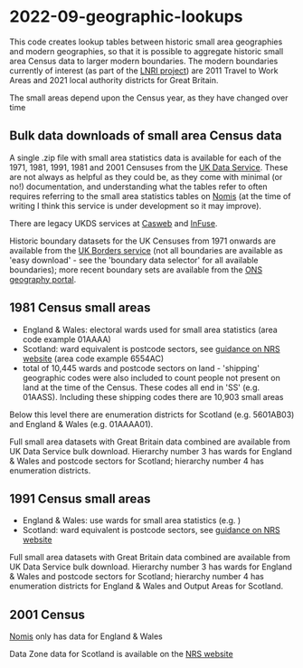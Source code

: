 # 2022-09-geographic-lookups

This code creates lookup tables between historic small area geographies and modern geographies, so that it is possible to aggregate historic small area Census data to larger modern boundaries.  The modern boundaries currently of interest (as part of the [LNRI project](https://sites.google.com/view/regional-inequality/home)) are 2011 Travel to Work Areas and 2021 local authority districts for Great Britain.  

The small areas depend upon the Census year, as they have changed over time

## Bulk data downloads of small area Census data

A single .zip file with small area statistics data is available for each of the 1971, 1981, 1991, 1981 and 2001 Censuses from the [UK Data Service](https://statistics.ukdataservice.ac.uk/).  These are not always as helpful as they could be, as they come with minimal (or no!) documentation, and understanding what the tables refer to often requires referring to the small area statistics tables on [Nomis](https://www.nomisweb.co.uk/default.asp) (at the time of writing I think this service is under development so it may improve).  

There are legacy UKDS services at [Casweb](https://casweb.ukdataservice.ac.uk//) and [InFuse](http://infuse.ukdataservice.ac.uk/).  

Historic boundary datasets for the UK Censuses from 1971 onwards are available from the [UK Borders service](https://borders.ukdataservice.ac.uk/index.html) (not all boundaries are available as 'easy download' - see the 'boundary data selector' for all available boundaries); more recent boundary sets are available from the [ONS geography portal](https://geoportal.statistics.gov.uk/). 


## 1981 Census small areas

- England & Wales: electoral wards used for small area statistics (area code example 01AAAA)
- Scotland: ward equivalent is postcode sectors, see [guidance on NRS website](https://www.nrscotland.gov.uk/files//geography/products/1991-census-bkgrd.pdf) (area code example 6554AC)
- total of 10,445 wards and postcode sectors on land - 'shipping' geographic codes were also included to count people not present on land at the time of the Census.  These codes all end in 'SS' (e.g. 01AASS). Including these shipping codes there are 10,903 small areas 

Below this level there are enumeration districts for Scotland (e.g. 5601AB03) and England & Wales (e.g. 01AAAA01).  

Full small area datasets with Great Britain data combined are available from UK Data Service bulk download.  Hierarchy number 3 has wards for England & Wales and postcode sectors for Scotland; hierarchy number 4 has enumeration districts.  

## 1991 Census small areas 

- England & Wales: use wards for small area statistics (e.g. )
- Scotland: ward equivalent is postcode sectors, see [guidance on NRS website](https://www.nrscotland.gov.uk/files//geography/products/1991-census-bkgrd.pdf)

Full small area datasets with Great Britain data combined are available from UK Data Service bulk download.  Hierarchy number 3 has wards for England & Wales and postcode sectors for Scotland; hierarchy number 4 has enumeration districts for England & Wales and Output Areas for Scotland.  


## 2001 Census

[Nomis](www.nomisweb.co.uk) only has data for England & Wales

Data Zone data for Scotland is available on the [NRS website](https://www.scotlandscensus.gov.uk/documents/2001-census-table-data-2001-datazones/)

